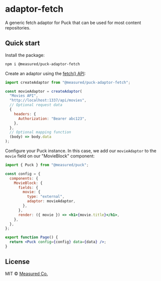 # adaptor-fetch

A generic fetch adaptor for Puck that can be used for most content repositories.

## Quick start

Install the package:

```sh
npm i @measured/puck-adaptor-fetch
```

Create an adaptor using the [fetch() API](https://developer.mozilla.org/en-US/docs/Web/API/fetch):

```jsx
import createAdaptor from "@measured/puck-adaptor-fetch";

const movieAdaptor = createAdaptor(
  "Movies API",
  "http://localhost:1337/api/movies",
  // Optional request data
  {
    headers: {
      Authorization: "Bearer abc123",
    },
  },
  // Optional mapping function
  (body) => body.data
);
```

Configure your Puck instance. In this case, we add our `movieAdaptor` to the `movie` field on our "MovieBlock" component:

```jsx
import { Puck } from "@measured/puck";

const config = {
  components: {
    MovieBlock: {
      fields: {
        movie: {
          type: "external",
          adaptor: movieAdaptor,
        },
      },
      render: ({ movie }) => <h1>{movie.title}</h1>,
    },
  },
};

export function Page() {
  return <Puck config={config} data={data} />;
}
```

## License

MIT © [Measured Co.](https://github.com/measuredco)
